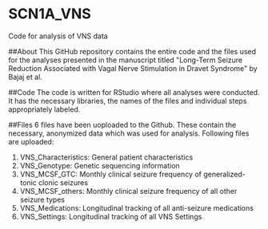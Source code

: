 # SCN1A_VNS
Code for analysis of VNS data

##About
This GitHub repository contains the entire code and the files used for the analyses presented in the manuscript titled "Long-Term Seizure Reduction Associated with Vagal Nerve Stimulation in Dravet Syndrome" by Bajaj et al.

##Code
The code is written for RStudio where all analyses were conducted. It has the necessary libraries, the names of the files and individual steps appropriately labeled. 

##Files
6 files have been uoploaded to the Github. These contain the necessary, anonymized data which was used for analysis. Following files are uploaded:
1. VNS_Characteristics: General patient characteristics
2. VNS_Genotype: Genetic sequencing information
3. VNS_MCSF_GTC: Monthly clinical seizure frequency of generalized-tonic clonic seizures
4. VNS_MCSF_others:  Monthly clinical seizure frequency of all other seizure types
5. VNS_Medications: Longitudinal tracking of all anti-seizure medications
6. VNS_Settings: Longitudinal tracking of all VNS Settings
